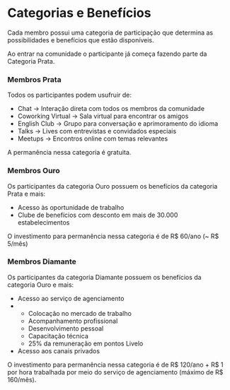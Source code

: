 # Categorias e Benefícios

Cada membro possui uma categoria de participação que determina as possibilidades e benefícios que estão disponíveis.

Ao entrar na comunidade o participante já começa fazendo parte da Categoria Prata.

### Membros Prata

Todos os participantes podem usufruir de:

* Chat → Interação direta com todos os membros da comunidade
* Coworking Virtual → Sala virtual para encontrar os amigos
* English Club → Grupo para conversação e aprimoramento do idioma
* Talks → Lives com entrevistas e convidados especiais
* Meetups → Encontros online com temas relevantes

A permanência nessa categoria é gratuita.

### Membros Ouro

Os participantes da categoria Ouro possuem os benefícios da categoria Prata e mais:

* Acesso às oportunidade de trabalho
* Clube de benefícios com desconto em mais de 30.000 estabelecimentos

O investimento para permanência nessa categoria é de R$ 60/ano \(~ R$ 5/mês\)

### Membros Diamante

Os participantes da categoria Diamante possuem os benefícios da categoria Ouro e mais:

* Acesso ao serviço de agenciamento
* * Colocação no mercado de trabalho
  * Acompanhamento profissional
  * Desenvolvimento pessoal
  * Capacitação técnica
  * 25% da remuneração em pontos Livelo
* Acesso aos canais privados

O investimento para permanência nessa categoria é de R$ 120/ano + R$ 1 por hora trabalhada por meio do serviço de agenciamento \(máximo de R$ 160/mês\).

